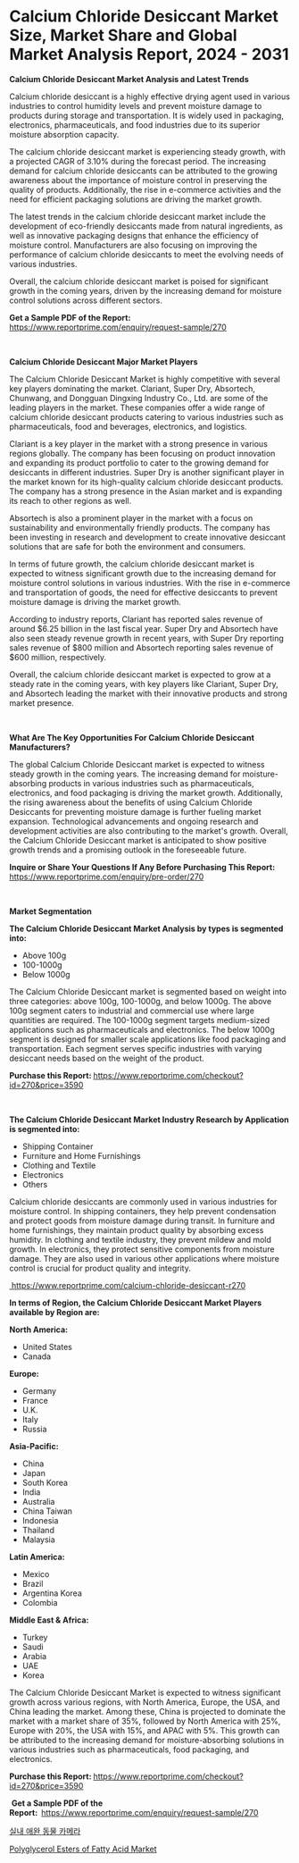 <p><h1>Calcium Chloride Desiccant Market Size, Market Share and Global Market Analysis Report, 2024 - 2031</h1></p><p><strong>Calcium Chloride Desiccant Market Analysis and Latest Trends</strong></p>
<p><p>Calcium chloride desiccant is a highly effective drying agent used in various industries to control humidity levels and prevent moisture damage to products during storage and transportation. It is widely used in packaging, electronics, pharmaceuticals, and food industries due to its superior moisture absorption capacity.</p><p>The calcium chloride desiccant market is experiencing steady growth, with a projected CAGR of 3.10% during the forecast period. The increasing demand for calcium chloride desiccants can be attributed to the growing awareness about the importance of moisture control in preserving the quality of products. Additionally, the rise in e-commerce activities and the need for efficient packaging solutions are driving the market growth.</p><p>The latest trends in the calcium chloride desiccant market include the development of eco-friendly desiccants made from natural ingredients, as well as innovative packaging designs that enhance the efficiency of moisture control. Manufacturers are also focusing on improving the performance of calcium chloride desiccants to meet the evolving needs of various industries.</p><p>Overall, the calcium chloride desiccant market is poised for significant growth in the coming years, driven by the increasing demand for moisture control solutions across different sectors.</p></p>
<p><strong>Get a Sample PDF of the Report:&nbsp;</strong> <a href="https://www.reportprime.com/enquiry/request-sample/270">https://www.reportprime.com/enquiry/request-sample/270</a></p>
<p>&nbsp;</p>
<p><strong>Calcium Chloride Desiccant Major Market Players</strong></p>
<p><p>The Calcium Chloride Desiccant Market is highly competitive with several key players dominating the market. Clariant, Super Dry, Absortech, Chunwang, and Dongguan Dingxing Industry Co., Ltd. are some of the leading players in the market. These companies offer a wide range of calcium chloride desiccant products catering to various industries such as pharmaceuticals, food and beverages, electronics, and logistics.</p><p>Clariant is a key player in the market with a strong presence in various regions globally. The company has been focusing on product innovation and expanding its product portfolio to cater to the growing demand for desiccants in different industries. Super Dry is another significant player in the market known for its high-quality calcium chloride desiccant products. The company has a strong presence in the Asian market and is expanding its reach to other regions as well.</p><p>Absortech is also a prominent player in the market with a focus on sustainability and environmentally friendly products. The company has been investing in research and development to create innovative desiccant solutions that are safe for both the environment and consumers.</p><p>In terms of future growth, the calcium chloride desiccant market is expected to witness significant growth due to the increasing demand for moisture control solutions in various industries. With the rise in e-commerce and transportation of goods, the need for effective desiccants to prevent moisture damage is driving the market growth.</p><p>According to industry reports, Clariant has reported sales revenue of around $6.25 billion in the last fiscal year. Super Dry and Absortech have also seen steady revenue growth in recent years, with Super Dry reporting sales revenue of $800 million and Absortech reporting sales revenue of $600 million, respectively.</p><p>Overall, the calcium chloride desiccant market is expected to grow at a steady rate in the coming years, with key players like Clariant, Super Dry, and Absortech leading the market with their innovative products and strong market presence.</p></p>
<p>&nbsp;</p>
<p><strong>What Are The Key Opportunities For Calcium Chloride Desiccant Manufacturers?</strong></p>
<p><p>The global Calcium Chloride Desiccant market is expected to witness steady growth in the coming years. The increasing demand for moisture-absorbing products in various industries such as pharmaceuticals, electronics, and food packaging is driving the market growth. Additionally, the rising awareness about the benefits of using Calcium Chloride Desiccants for preventing moisture damage is further fueling market expansion. Technological advancements and ongoing research and development activities are also contributing to the market's growth. Overall, the Calcium Chloride Desiccant market is anticipated to show positive growth trends and a promising outlook in the foreseeable future.</p></p>
<p><strong>Inquire or Share Your Questions If Any Before Purchasing This Report:</strong> <a href="https://www.reportprime.com/enquiry/pre-order/270">https://www.reportprime.com/enquiry/pre-order/270</a></p>
<p>&nbsp;</p>
<p><strong>Market Segmentation</strong></p>
<p><strong>The Calcium Chloride Desiccant Market Analysis by types is segmented into:</strong></p>
<p><ul><li>Above 100g</li><li>100-1000g</li><li>Below 1000g</li></ul></p>
<p><p>The Calcium Chloride Desiccant market is segmented based on weight into three categories: above 100g, 100-1000g, and below 1000g. The above 100g segment caters to industrial and commercial use where large quantities are required. The 100-1000g segment targets medium-sized applications such as pharmaceuticals and electronics. The below 1000g segment is designed for smaller scale applications like food packaging and transportation. Each segment serves specific industries with varying desiccant needs based on the weight of the product.</p></p>
<p><strong>Purchase this Report:&nbsp;</strong><a href="https://www.reportprime.com/checkout?id=270&price=3590">https://www.reportprime.com/checkout?id=270&price=3590</a></p>
<p>&nbsp;</p>
<p><strong>The Calcium Chloride Desiccant Market Industry Research by Application is segmented into:</strong></p>
<p><ul><li>Shipping Container</li><li>Furniture and Home Furnishings</li><li>Clothing and Textile</li><li>Electronics</li><li>Others</li></ul></p>
<p><p>Calcium chloride desiccants are commonly used in various industries for moisture control. In shipping containers, they help prevent condensation and protect goods from moisture damage during transit. In furniture and home furnishings, they maintain product quality by absorbing excess humidity. In clothing and textile industry, they prevent mildew and mold growth. In electronics, they protect sensitive components from moisture damage. They are also used in various other applications where moisture control is crucial for product quality and integrity.</p></p>
<p><a href="https://www.reportprime.com/calcium-chloride-desiccant-r270">&nbsp;https://www.reportprime.com/calcium-chloride-desiccant-r270</a></p>
<p><strong>In terms of Region, the Calcium Chloride Desiccant Market Players available by Region are:</strong></p>
<p>
    <p> <strong> North America: </strong>
        <ul>
            <li>United States</li>
            <li>Canada</li>
        </ul>
        </p> 
    <p> <strong> Europe: </strong>
        <ul>
            <li>Germany</li>
            <li>France</li>
            <li>U.K.</li>
            <li>Italy</li>
            <li>Russia</li>
        </ul>
        </p> 
    <p> <strong> Asia-Pacific: </strong>
        <ul>
            <li>China</li>
            <li>Japan</li>
            <li>South Korea</li>
            <li>India</li>
            <li>Australia</li>
            <li>China Taiwan</li>
            <li>Indonesia</li>
            <li>Thailand</li>
            <li>Malaysia</li>
        </ul>
        </p> 
    <p> <strong> Latin America: </strong>
        <ul>
            <li>Mexico</li>
            <li>Brazil</li>
            <li>Argentina Korea</li>
            <li>Colombia</li>
        </ul>
        </p> 
    <p> <strong> Middle East & Africa: </strong>
        <ul>
            <li>Turkey</li>
            <li>Saudi</li>
            <li>Arabia</li>
            <li>UAE</li>
            <li>Korea</li>
        </ul>
    </p>
    </p>
<p><p>The Calcium Chloride Desiccant Market is expected to witness significant growth across various regions, with North America, Europe, the USA, and China leading the market. Among these, China is projected to dominate the market with a market share of 35%, followed by North America with 25%, Europe with 20%, the USA with 15%, and APAC with 5%. This growth can be attributed to the increasing demand for moisture-absorbing solutions in various industries such as pharmaceuticals, food packaging, and electronics.</p></p>
<p><strong>Purchase this Report: </strong><a href="https://www.reportprime.com/checkout?id=270&price=3590">https://www.reportprime.com/checkout?id=270&price=3590</a></p>
<p>&nbsp;<strong>Get a Sample PDF of the Report:&nbsp;&nbsp;</strong><a href="https://www.reportprime.com/enquiry/request-sample/270">https://www.reportprime.com/enquiry/request-sample/270</a></p>
<p><strong></strong></p>
<p><p><a href="https://github.com/jntpkh496620/Market-Research-Report-List-2/blob/main/349420467394.md">실내 애완 동물 카메라</a></p><p><a href="https://github.com/NorbertYates/Market-Research-Report-List-5/blob/main/polyglycerol-esters-of-fatty-acid-market.md">Polyglycerol Esters of Fatty Acid Market</a></p></p>